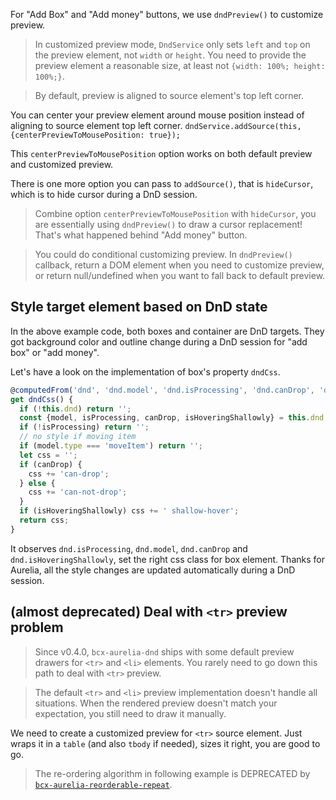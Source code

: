 For "Add Box" and "Add money" buttons, we use `dndPreview()` to customize preview.

> In customized preview mode, `DndService` only sets `left` and `top` on the preview element, not `width` or `height`. You need to provide the preview element a reasonable size, at least not `{width: 100%; height: 100%;}`.

> By default, preview is aligned to source element's top left corner.

You can center your preview element around mouse position instead of aligning to source element top left corner. `dndService.addSource(this, {centerPreviewToMousePosition: true});`

This `centerPreviewToMousePosition` option works on both default preview and customized preview.

There is one more option you can pass to `addSource()`, that is `hideCursor`, which is to hide cursor during a DnD session.

> Combine option `centerPreviewToMousePosition` with `hideCursor`, you are essentially using `dndPreview()` to draw a cursor replacement! That's what happened behind "Add money" button.

> You could do conditional customizing preview. In `dndPreview()` callback, return a DOM element when you need to customize preview, or return null/undefined when you want to fall back to default preview.

## Style target element based on DnD state

In the above example code, both boxes and container are DnD targets. They got background color and outline change during a DnD session for "add box" or "add money".

Let's have a look on the implementation of box's property `dndCss`.

```javascript
@computedFrom('dnd', 'dnd.model', 'dnd.isProcessing', 'dnd.canDrop', 'dnd.isHoveringShallowly')
get dndCss() {
  if (!this.dnd) return '';
  const {model, isProcessing, canDrop, isHoveringShallowly} = this.dnd;
  if (!isProcessing) return '';
  // no style if moving item
  if (model.type === 'moveItem') return '';
  let css = '';
  if (canDrop) {
    css += 'can-drop';
  } else {
    css += 'can-not-drop';
  }
  if (isHoveringShallowly) css += ' shallow-hover';
  return css;
}
```

It observes `dnd.isProcessing`, `dnd.model`, `dnd.canDrop` and `dnd.isHoveringShallowly`, set the right css class for box element. Thanks for Aurelia, all the style changes are updated automatically during a DnD session.

## (almost deprecated) Deal with `<tr>` preview problem

> Since v0.4.0, `bcx-aurelia-dnd` ships with some default preview drawers for `<tr>` and `<li>` elements. You rarely need to go down this path to deal with `<tr>` preview.

> The default `<tr>` and `<li>` preview implementation doesn't handle all situations. When the rendered preview doesn't match your expectation, you still need to draw it manually.

We need to create a customized preview for `<tr>` source element. Just wraps it in a `table` (and also `tbody` if needed), sizes it right, you are good to go.

> The re-ordering algorithm in following example is DEPRECATED by [`bcx-aurelia-reorderable-repeat`](#/bcx-aurelia-reorderable-repeat).
